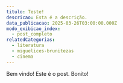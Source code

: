 ```yaml
---
titulo: Teste!
descricao: Esta é a descrição.
data_publicacao: 2025-03-26T03:00:00.000Z
modo_exibicao_index:
  - post_completo
relatedCategorias:
  - literatura
  - miguelices-brunitezas
  - cinema
---
```


Bem vindo! Este é o post. Bonito!
